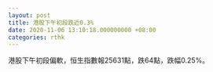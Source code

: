 ```yaml
---
layout: post
title: 港股下午初段跌近0.3%
date: 2020-11-06 13:10:18.000000000 +08:00
categories: rthk
---
```


港股下午初段偏軟，恒生指數報25631點，跌64點，跌幅0.25%。
